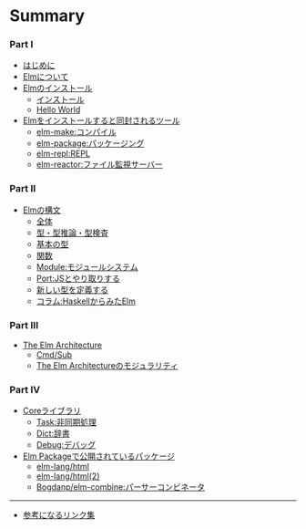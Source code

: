 # Summary


### Part I


* [はじめに](README.md)
* [Elmについて](src/Elm/aboutElm.md)
* [Elmのインストール](src/install/zyunbi.md)
    * [インストール](src/install/install.md)
    * [Hello World](src/install/hello.md)
* [Elmをインストールすると同封されるツール](src/Tool/tool.md)
    * [elm-make:コンパイル](src/Tool/make.md)
    * [elm-package:パッケージング](src/Tool/elmPackage.md)
    * [elm-repl:REPL](src/Tool/repl.md)
    * [elm-reactor:ファイル監視サーバー](src/Tool/reactor.md)

### Part II


* [Elmの構文](src/syntax/syntax.md)
    * [全体](src/syntax/allSyntax.md)
    * [型・型推論・型検査](src/syntax/type/type.md)
    * [基本の型](src/syntax/type/primitive.md)
    * [関数](src/syntax/function.md)
    * [Module:モジュールシステム](src/syntax/module.md)
    * [Port:JSとやり取りする](src/syntax/port.md)
    * [新しい型を定義する](src/syntax/type/teigi.md)
    * [コラム:HaskellからみたElm](src/syntax/fromHaskell.md)

### Part Ⅲ


* [The Elm Architecture](src/elmArchitecture/about.md)
    * [Cmd/Sub](src/elmArchitecture/cmdSub.md)
    * [The Elm Architectureのモジュラリティ](src/elmArchitecture/scale.md)


### Part Ⅳ

* [Coreライブラリ](src/module/about.md)
    <!-- * [Basics](src/module/basics.md) -->
    <!-- * [List](src/module/List.md) -->
    * [Task:非同期処理](src/module/task.md)
    <!-- * [Error](src/Error/err.md) -->
    * [Dict:辞書](src/module/dict.md)
    <!-- * [Json](src/module/json.md) -->
    * [Debug:デバッグ](src/module/debug.md)
* [Elm Packageで公開されているパッケージ](src/elmPackages/about.md)
  * [elm-lang/html](src/elmPackages/html.md)
  * [elm-lang/html(2)](src/elmPackages/htmlapp.md)
  <!-- * [Test](src/Test/test.md) -->
  * [Bogdanp/elm-combine:パーサーコンビネータ](src/elmPackages/combinater.md)

-----


* [参考になるリンク集](src/etc/sankou.md)
